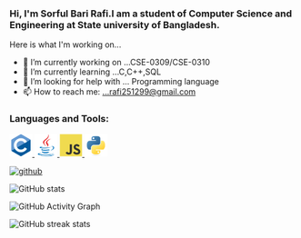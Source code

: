 ### Hi, I'm Sorful Bari Rafi.I am a student of Computer Science and Engineering at State university of Bangladesh.
Here is what I'm working on...
- 🔭 I’m currently working on ...CSE-0309/CSE-0310
- 🌱 I’m currently learning ...C,C++,SQL
- 🤔 I’m looking for help with ... Programming language
- 📫 How to reach me: ...rafi251299@gmail.com


<h3 align="left">Languages and Tools:</h3>
<p align="left"> <a href="https://www.cprogramming.com/" target="_blank"> <img src="https://raw.githubusercontent.com/devicons/devicon/master/icons/c/c-original.svg" alt="c" width="40" height="40"/> </a> <a href="https://www.java.com" target="_blank"> <img src="https://raw.githubusercontent.com/devicons/devicon/master/icons/java/java-original.svg" alt="java" width="40" height="40"/> </a> <a href="https://developer.mozilla.org/en-US/docs/Web/JavaScript" target="_blank"> <img src="https://raw.githubusercontent.com/devicons/devicon/master/icons/javascript/javascript-original.svg" alt="javascript" width="40" height="40"/> </a> <a href="https://www.python.org" target="_blank"> <img src="https://raw.githubusercontent.com/devicons/devicon/master/icons/python/python-original.svg" alt="python" width="40" height="40"/> </a> </p>


[<img src='https://cdn.jsdelivr.net/npm/simple-icons@3.0.1/icons/github.svg' alt='github' height='40'>](https://github.com/SorfulRafi)  

![GitHub stats](https://github-readme-stats.vercel.app/api?username=SorfulRafi&show_icons=true)  

![GitHub Activity Graph](https://activity-graph.herokuapp.com/graph?username=SorfulRafi)  

![GitHub streak stats](https://github-readme-streak-stats.herokuapp.com/?user=SorfulRafi)  

